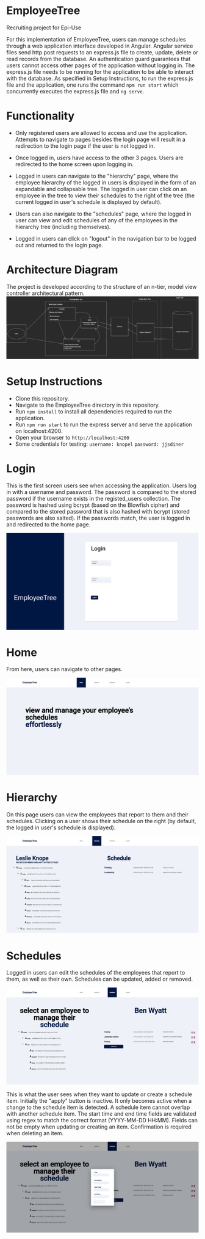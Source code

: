 # EmployeeTree
Recruiting project for Epi-Use

For this implementation of EmployeeTree, users can manage schedules through a web application interface developed in Angular.
Angular service files send http post requests to an express.js file to create, update, delete or read records from the database.
An authentication guard guarantees that users cannot access other pages of the application without logging in.
The express.js file needs to be running for the application to be able to interact with the database.
As specified in Setup Instructions, to run the express.js file and the application, one runs the command `npm run start` which concurrently executes the express.js file and `ng serve`.

# Functionality
- Only registered users are allowed to access and use the application. Attempts to navigate to pages besides the login page will result in a redirection to the login page if the user is not logged in.

- Once logged in, users have access to the other 3 pages. Users are redirected to the home screen upon logging in.

- Logged in users can navigate to the "hierarchy" page, where the employee hierarchy of the logged in users is displayed in the form of an expandable and collapsable tree. The logged in user can click on an employee in the tree to view their schedules to the right of the tree (the current logged in user's schedule is displayed by default).

- Users can also navigate to the "schedules" page, where the logged in user can view and edit schedules of any of the employees in the hierarchy tree (including themselves).

- Logged in users can click on "logout" in the navigation bar to be logged out and returned to the login page.

# Architecture Diagram

The project is developed according to the structure of an n-tier, model view controller architectural pattern.
![architecture diagram](https://github.com/bevanslabbert/EmployeeTree/blob/main/ArchitectureDiagram.jpg?raw=true)

# Setup Instructions

- Clone this repository.
- Navigate to the EmployeeTree directory in this repository.
- Run `npm install` to install all dependencies required to run the application.
- Run `npm run start` to run the express server and serve the application on localhost:4200.
- Open your browser to `http://localhost:4200`
- Some credentials for testing:
  `username: knopel`
  `password: jjsdiner`
  
# Login

This is the first screen users see when accessing the application.
Users log in with a username and password. The password is compared to the stored password if the username exists in the registed_users collection. The password is hashed using bcrypt (based on the Blowfish cipher) and compared to the stored password that is also hashed with bcrypt (stored passwords are also salted). If the passwords match, the user is logged in and redirected to the home page.

![login](https://github.com/bevanslabbert/EmployeeTree/blob/main/login.png?raw=true)

# Home

From here, users can navigate to other pages.

![home](https://github.com/bevanslabbert/EmployeeTree/blob/main/home.png?raw=true)

# Hierarchy

On this page users can view the employees that report to them and their schedules. Clicking on a user shows their schedule on the right (by default, the logged in user's schedule is displayed).

![hierarchy](https://github.com/bevanslabbert/EmployeeTree/blob/main/hierarchy.png?raw=true)

# Schedules

Logged in users can edit the schedules of the employees that report to them, as well as their own. 
Schedules can be updated, added or removed.

![schedules](https://github.com/bevanslabbert/EmployeeTree/blob/main/schedules.png?raw=true)

This is what the user sees when they want to update or create a schedule item. Initially the "apply" button is inactive. It only becomes active when a change to the schedule item is detected.
A schedule item cannot overlap with another schedule item.
The start time and end time fields are validated using regex to match the correct format (YYYY-MM-DD HH:MM).
Fields can not be empty when updating or creating an item.
Confirmation is required when deleting an item.

![schedule_edit](https://github.com/bevanslabbert/EmployeeTree/blob/main/schedule_edit.png?raw=true)
  

  

